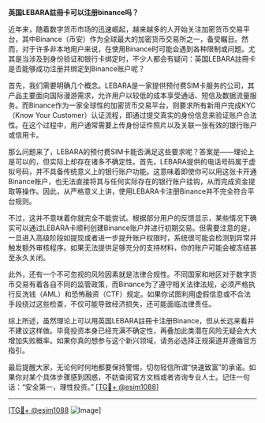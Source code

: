 **英国LEBARA註冊卡可以注册binance吗？**

近年来，随着数字货币市场的迅速崛起，越来越多的人开始关注加密货币交易平台，其中Binance（币安）作为全球最大的加密货币交易所之一，备受瞩目。然而，对于许多非本地用户来说，在使用Binance时可能会遇到各种限制或问题。尤其是当涉及到身份验证和银行卡绑定时，不少人都会有疑问：英国LEBARA註冊卡是否能够成功注册并绑定到Binance账户呢？

首先，我们需要明确几个概念。LEBARA是一家提供预付费SIM卡服务的公司，其产品主要面向国际漫游需求，允许用户以较低的成本享受通话、短信及数据流量服务。而Binance作为一家全球性的加密货币交易平台，则要求所有新用户完成KYC（Know Your Customer）认证流程，即通过提交真实的身份信息来验证账户合法性。在这个过程中，用户通常需要上传身份证件照片以及关联一张有效的银行账户或信用卡。

那么问题来了，LEBARA的预付费SIM卡能否满足这些要求呢？答案是——理论上是可以的，但实际上却存在诸多不确定性。首先，LEBARA提供的电话号码属于虚拟号码，并不具备传统意义上的银行账户功能。这意味着即使你可以用这张卡开通Binance账户，也无法直接将其与任何实际存在的银行账户挂钩，从而完成资金提取等操作。因此，从严格意义上讲，使用LEBARA卡注册Binance并不完全符合平台规则。

不过，这并不意味着你就完全不能尝试。根据部分用户的反馈显示，某些情况下确实可以通过LEBARA卡顺利创建Binance账户并进行初期交易。但需要注意的是，一旦进入高级阶段如提现或者进一步提升账户权限时，系统很可能会检测到异常并触发额外审核程序。如果无法提供足够充分的支持材料，你的账户可能会被冻结甚至永久关闭。

此外，还有一个不可忽视的风险因素就是法律合规性。不同国家和地区对于数字货币交易有着各自不同的监管政策，而Binance为了遵守相关法律法规，必须严格执行反洗钱（AML）和恐怖融资（CTF）规定。如果你试图利用虚假信息或不合法手段绕过这些检查，不仅可能导致经济损失，还可能面临法律责任。

综上所述，虽然理论上可以用英国LEBARA註冊卡注册Binance，但从长远来看并不建议这样做。毕竟投资本身已经充满不确定性，再叠加此类潜在风险无疑会大大增加失败概率。如果你真的想参与这个新兴领域，请务必选择正规渠道并遵循官方指引。

最后提醒大家，无论何时何地都要保持警惕，切勿轻信所谓“快速致富”的承诺。如果你对某个具体步骤感到困惑，不妨查阅官方文档或者咨询专业人士。记住一句话：“安全第一，理性投资。” [[TG💪+ @esim1088](https://t.me/s/esim1088)]

---

[[TG💪+ @esim1088](https://t.me/s/esim1088) ![Image](https://i.postimg.cc/4NQfJmqS/Snipaste-2025-05-13-00-14-12.png)]